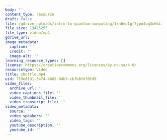 ```yaml
---
body: ''
content_type: resource
draft: false
file: /gdrive_uploads/intro-to-quantum-computing/1xn6eo1gf7jpo4uq3oHxLIPWb4Zbr4ayb/shuttle.mp4
file_size: 13425255
file_type: video/mp4
gdrive_url: ''
image_metadata:
  caption: ''
  credit: ''
  image-alt: ''
learning_resource_types: []
license: https://creativecommons.org/licenses/by-nc-sa/4.0/
resourcetype: Video
title: shuttle.mp4
uid: 719e8191-3474-4b89-94b9-cb7b8fdf0fd9
video_files:
  archive_url: ''
  video_captions_file: ''
  video_thumbnail_file: ''
  video_transcript_file: ''
video_metadata:
  source: ''
  video_speakers: ''
  video_tags: ''
  youtube_description: ''
  youtube_id: ''
---
```


